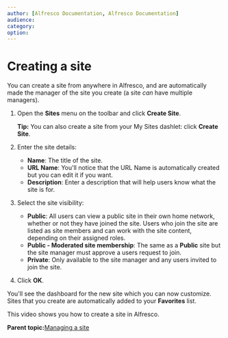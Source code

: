 ```yaml
---
author: [Alfresco Documentation, Alfresco Documentation]
audience: 
category: 
option: 
---
```


# Creating a site

You can create a site from anywhere in Alfresco, and are automatically made the manager of the site you create \(a site *can* have multiple managers\).

1.  Open the **Sites** menu on the toolbar and click **Create Site**.

    **Tip:** You can also create a site from your My Sites dashlet: click **Create Site**.

2.  Enter the site details:

    -   **Name**: The title of the site.
    -   **URL Name**: You'll notice that the URL Name is automatically created but you can edit it if you want.
    -   **Description**: Enter a description that will help users know what the site is for.
3.  Select the site visibility:

    -   **Public**: All users can view a public site in their own home network, whether or not they have joined the site. Users who join the site are listed as site members and can work with the site content, depending on their assigned roles.
    -   **Public - Moderated site membership**: The same as a **Public** site but the site manager must approve a users request to join.
    -   **Private**: Only available to the site manager and any users invited to join the site.
4.  Click **OK**.


You'll see the dashboard for the new site which you can now customize. Sites that you create are automatically added to your **Favorites** list.

This video shows you how to create a site in Alfresco.

  

**Parent topic:**[Managing a site](../concepts/site-build.md)

